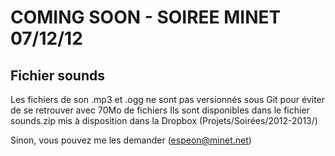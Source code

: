 # COMING SOON - SOIREE MINET 07/12/12

## Fichier sounds

Les fichiers de son .mp3 et .ogg ne sont pas versionnés sous Git pour éviter de se retrouver avec 70Mo de fichiers
Ils sont disponibles dans le fichier sounds.zip mis à disposition dans la Dropbox (Projets/Soirées/2012-2013/)

Sinon, vous pouvez me les demander (espeon@minet.net)